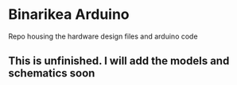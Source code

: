 # Binarikea Arduino

Repo housing the hardware design files and arduino code

## This is unfinished.  I will add the models and schematics soon
